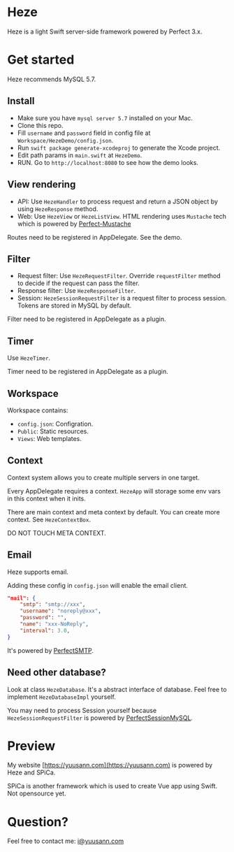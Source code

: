# Heze

Heze is a light Swift server-side framework powered by Perfect 3.x.

# Get started

Heze recommends MySQL 5.7.

## Install

- Make sure you have `mysql server 5.7` installed on your Mac.
- Clone this repo.
- Fill `username` and `password` field in config file at `Workspace/HezeDemo/config.json`.
- Run `swift package generate-xcodeproj` to generate the Xcode project.
- Edit path params in `main.swift` at `HezeDemo`.
- RUN. Go to `http://localhost:8080` to see how the demo looks.

## View rendering

- API: Use `HezeHandler` to process request and return a JSON object by using `HezeResponse` method.
- Web: Use `HezeView` or `HezeListView`. HTML rendering uses `Mustache` tech which is powered by [Perfect-Mustache](https://github.com/PerfectlySoft/Perfect-Mustache)

Routes need to be registered in AppDelegate. See the demo.

## Filter

- Request filter: Use `HezeRequestFilter`. Override `requestFilter` method to decide if the request can pass the filter.
- Response filter: Use `HezeResponseFilter`.
- Session: `HezeSessionRequestFilter` is a request filter to process session. Tokens are stored in MySQL by default.

Filter need to be registered in AppDelegate as a plugin.

## Timer

Use `HezeTimer`.

Timer need to be registered in AppDelegate as a plugin.

## Workspace

Workspace contains:

- `config.json`: Configration.
- `Public`: Static resources.
- `Views`: Web templates.

## Context

Context system allows you to create multiple servers in one target. 

Every AppDelegate requires a context. `HezeApp` will storage some env vars in this context when it inits.

There are main context and meta context by default. You can create more context. See `HezeContextBox`.

DO NOT TOUCH META CONTEXT.

## Email

Heze supports email.

Adding these config in `config.json` will enable the email client.

```json
"mail": {
    "smtp": "smtp://xxx",
    "username": "noreply@xxx",
    "password": "",
    "name": "xxx-NoReply",
    "interval": 3.0,
}
```

It's powered by [PerfectSMTP](https://github.com/PerfectlySoft/Perfect-SMTP).

## Need other database?

Look at class `HezeDatabase`. It's a abstract interface of database. Feel free to implement `HezeDatabaseImpl` yourself.

You may need to process Session yourself because `HezeSessionRequestFilter` is powered by [PerfectSessionMySQL](https://github.com/PerfectlySoft/Perfect-Session-MySQL).

# Preview

My website [https://yuusann.com](https://yuusann.com) is powered by Heze and SPiCa.

SPiCa is another framework which is used to create Vue app using Swift. Not opensource yet.

# Question?

Feel free to contact me: [i@yuusann.com](mailto:i@yuusann.com)